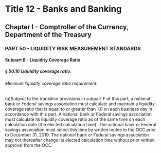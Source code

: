 
# Title 12 - Banks and Banking
## Chapter I - Comptroller of the Currency, Department of the Treasury
### PART 50 - LIQUIDITY RISK MEASUREMENT STANDARDS
#### Subpart B - Liquidity Coverage Ratio
##### § 50.10 Liquidity coverage ratio.
###### Minimum liquidity coverage ratio requirement.

(a)Subject to the transition provisions in subpart F of this part, a national bank or Federal savings association must calculate and maintain a liquidity coverage ratio that is equal to or greater than 1.0 on each business day in accordance with this part. A national bank or Federal savings association must calculate its liquidity coverage ratio as of the same time on each calculation date (the elected calculation time). The national bank or Federal savings association must select this time by written notice to the OCC prior to December 31, 2019. The national bank or Federal savings association may not thereafter change its elected calculation time without prior written approval from the OCC.
